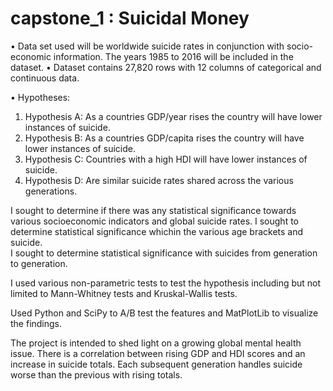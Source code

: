 # capstone_1 : Suicidal Money
•	Data set used will be worldwide suicide rates in conjunction with socio-economic information. The years 1985 to 2016 will be included in the dataset.
•	Dataset contains 27,820 rows with 12 columns of categorical and continuous data.



•	Hypotheses: 
1.	Hypothesis A: As a countries GDP/year rises the country will have lower instances of suicide.
2.	Hypothesis B: As a countries GDP/capita rises the country will have lower instances of suicide.
3.	Hypothesis C: Countries with a high HDI will have lower instances of suicide. 
4.	Hypothesis D: Are similar suicide rates shared across the various generations.



I sought to determine if there was any statistical significance towards various socioeconomic indicators and global suicide rates. 
I sought to determine statistical significance whichin the various age brackets and suicide.  
I sought to determine statistical significance with suicides from generation to generation.

I used various non-parametric tests to test the hypothesis including but not limited to Mann-Whitney tests and Kruskal-Wallis tests.

Used Python and SciPy to A/B test the features and MatPlotLib to visualize the findings. 


The project is intended to shed light on a growing global mental health issue. There is a correlation between rising GDP and HDI scores and an increase in suicide totals. Each subsequent generation handles suicide worse than the previous with rising totals. 

